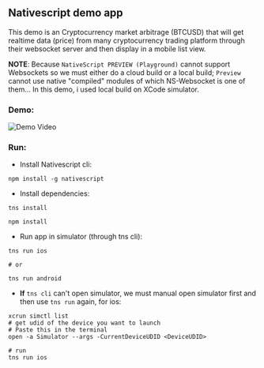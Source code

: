 ## Nativescript demo app
This demo is an Cryptocurrency market arbitrage (BTCUSD) that will get realtime data (price) from many cryptocurrency trading platform through their websocket server and then display in a mobile list view.

**NOTE**: Because `NativeScript PREVIEW (Playground)` cannot support Websockets so we must either do a cloud build or a local build; `Preview` cannot use native "compiled" modules of which NS-Websocket is one of them... In this demo, i used local build on XCode simulator.

### Demo:
![Demo Video](https://github.com/bahung1221/ns-demo/tree/master/src/app/shared/images/demo.gif)

### Run:
- Install Nativescript cli:
```
npm install -g nativescript
```

- Install dependencies:
```
tns install

npm install
```

- Run app in simulator (through tns cli):
```
tns run ios

# or

tns run android
```

- **If** `tns cli` can't open simulator, we must manual open simulator first and then use `tns run` again, for ios:
```
xcrun simctl list
# get udid of the device you want to launch
# Paste this in the terminal
open -a Simulator --args -CurrentDeviceUDID <DeviceUDID>

# run
tns run ios
```
